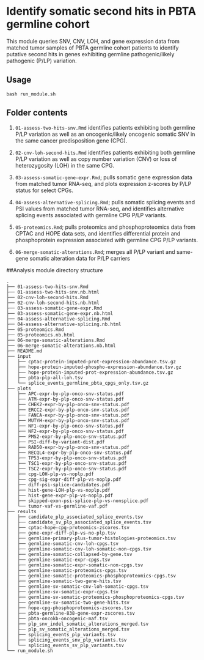 # Identify somatic second hits in PBTA germline cohort

This module queries SNV, CNV, LOH, and gene expression data from matched tumor samples of PBTA germline cohort patients to identify putative second hits in genes exhibiting germline pathogenic/likely pathogenic (P/LP) variation. 

## Usage

`bash run_module.sh`

## Folder contents

1. `01-assess-two-hits-snv.Rmd` identifies patients exhibiting both germline P/LP variation as well as an oncogenic/likely oncogenic somatic SNV in the same cancer predisposition gene (CPG). 

2. `02-cnv-loh-second-hits.Rmd` identifies patients exhibiting both germline P/LP variation as well as copy number variation (CNV) or loss of heterozygosity (LOH) in the same CPG. 

3. `03-assess-somatic-gene-expr.Rmd`; pulls somatic gene expression data from matched tumor RNA-seq, and plots expression z-scores by P/LP status for select CPGs. 

4. `04-assess-alternative-splicing.Rmd`; pulls somatic splicing events and PSI values from matched tumor RNA-seq, and identifies alternative splicing events associated with germline CPG P/LP variants. 

5. `05-proteomics.Rmd`; pulls proteomics and phosphoproteomics data from CPTAC and HOPE data sets, and identifies differential protein and phosphoprotein expression associated with germline CPG P/LP variants. 

6. `06-merge-somatic-alterations.Rmd`; merges all P/LP variant and same-gene somatic alteration data for P/LP carriers

##Analysis module directory structure

```
.
├── 01-assess-two-hits-snv.Rmd
├── 01-assess-two-hits-snv.nb.html
├── 02-cnv-loh-second-hits.Rmd
├── 02-cnv-loh-second-hits.nb.html
├── 03-assess-somatic-gene-expr.Rmd
├── 03-assess-somatic-gene-expr.nb.html
├── 04-assess-alternative-splicing.Rmd
├── 04-assess-alternative-splicing.nb.html
├── 05-proteomics.Rmd
├── 05-proteomics.nb.html
├── 06-merge-somatic-alterations.Rmd
├── 06-merge-somatic-alterations.nb.html
├── README.md
├── input
│   ├── cptac-protein-imputed-prot-expression-abundance.tsv.gz
│   ├── hope-protein-imputed-phospho-expression-abundance.tsv.gz
│   ├── hope-protein-imputed-prot-expression-abundance.tsv.gz
│   ├── pbta-plp-all-loh.tsv
│   └── splice_events_germline_pbta_cpgs_only.tsv.gz
├── plots
│   ├── APC-expr-by-plp-onco-snv-status.pdf
│   ├── ATM-expr-by-plp-onco-snv-status.pdf
│   ├── CHEK2-expr-by-plp-onco-snv-status.pdf
│   ├── ERCC2-expr-by-plp-onco-snv-status.pdf
│   ├── FANCA-expr-by-plp-onco-snv-status.pdf
│   ├── MUTYH-expr-by-plp-onco-snv-status.pdf
│   ├── NF1-expr-by-plp-onco-snv-status.pdf
│   ├── NF2-expr-by-plp-onco-snv-status.pdf
│   ├── PMS2-expr-by-plp-onco-snv-status.pdf
│   ├── PSI-diff-by-variant-dist.pdf
│   ├── RAD50-expr-by-plp-onco-snv-status.pdf
│   ├── RECQL4-expr-by-plp-onco-snv-status.pdf
│   ├── TP53-expr-by-plp-onco-snv-status.pdf
│   ├── TSC1-expr-by-plp-onco-snv-status.pdf
│   ├── TSC2-expr-by-plp-onco-snv-status.pdf
│   ├── cpg-LOH-plp-vs-noplp.pdf
│   ├── cpg-sig-expr-diff-plp-vs-noplp.pdf
│   ├── diff-psi-splice-candidates.pdf
│   ├── hist-gene-LOH-plp-vs-noplp.pdf
│   ├── hist-gene-expr-plp-vs-noplp.pdf
│   ├── skipped-exon-psi-splice-plp-vs-nonsplice.pdf
│   └── tumor-vaf-vs-germline-vaf.pdf
├── results
│   ├── candidate_plp_associated_splice_events.tsv
│   ├── candidate_sv_plp_associated_splice_events.tsv
│   ├── cptac-hope-cpg-proteomics-zscores.tsv
│   ├── gene-expr-diff-plp-vs-no-plp.tsv
│   ├── germline-primary-plus-tumor-histologies-proteomics.tsv
│   ├── germline-somatic-cnv-loh-cpgs.tsv
│   ├── germline-somatic-cnv-loh-somatic-non-cpgs.tsv
│   ├── germline-somatic-collapsed-by-gene.tsv
│   ├── germline-somatic-expr-cpgs.tsv
│   ├── germline-somatic-expr-somatic-non-cpgs.tsv
│   ├── germline-somatic-proteomics-cpgs.tsv
│   ├── germline-somatic-proteomics-phosphoproteomics-cpgs.tsv
│   ├── germline-somatic-two-gene-hits.tsv
│   ├── germline-sv-somatic-cnv-loh-somatic-cpgs.tsv
│   ├── germline-sv-somatic-expr-cpgs.tsv
│   ├── germline-sv-somatic-proteomics-phosphoproteomics-cpgs.tsv
│   ├── germline-sv-somatic-two-gene-hits.tsv
│   ├── hope-cpg-phosphoproteomics-zscores.tsv
│   ├── pbta-germline-838-gene-expr-zscores.tsv
│   ├── pbta-oncokb-oncogenic-maf.tsv
│   ├── plp_snv_indel_somatic_alterations_merged.tsv
│   ├── plp_sv_somatic_alterations_merged.tsv
│   ├── splicing_events_plp_variants.tsv
│   ├── splicing_events_snv_plp_variants.tsv
│   └── splicing_events_sv_plp_variants.tsv
└── run_module.sh
```
